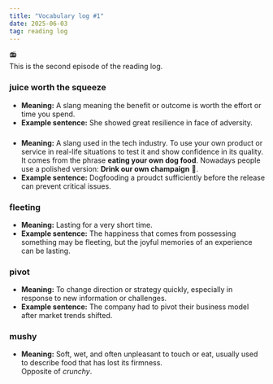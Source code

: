 ```yaml
---
title: "Vocabulary log #1"
date: 2025-06-03
tag: reading log
---
```


:radio: <br>
This is the second episode of the reading log. 


### juice worth the squeeze
- **Meaning:** A slang meaning the benefit or outcome is worth the effort or time you spend. 
- **Example sentence:** She showed great resilience in face of adversity.<br>

### 
- **Meaning:** A slang used in the tech industry. To use your own product or service in real-life situations to test it and show confidence in its quality. <br>
    It comes from the phrase **eating your own dog food**. Nowadays people use a polished version: **Drink our own champaign** :wine_glass:. 
- **Example sentence:** Dogfooding a proudct sufficiently before the release can prevent critical issues.<br>

### fleeting
- **Meaning:** Lasting for a very short time.
- **Example sentence:** The happiness that comes from possessing something may be fleeting, but the joyful memories of an experience can be lasting.

### pivot
- **Meaning:** To change direction or strategy quickly, especially in response to new information or challenges.
- **Example sentence:** The company had to pivot their business model after market trends shifted.

### mushy 
- **Meaning:** Soft, wet, and often unpleasant to touch or eat, usually used to describe food that has lost its firmness.<br> 
    Opposite of *crunchy*.
